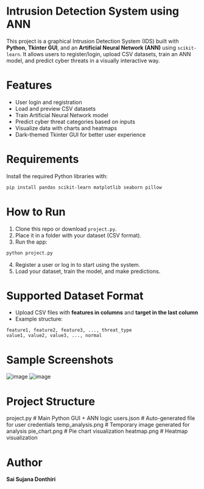 # Intrusion Detection System using ANN

This project is a graphical Intrusion Detection System (IDS) built with **Python**, **Tkinter GUI**, and an **Artificial Neural Network (ANN)** using `scikit-learn`. It allows users to register/login, upload CSV datasets, train an ANN model, and predict cyber threats in a visually interactive way.

# Features

- User login and registration
- Load and preview CSV datasets
- Train Artificial Neural Network model
- Predict cyber threat categories based on inputs
- Visualize data with charts and heatmaps
- Dark-themed Tkinter GUI for better user experience

# Requirements

Install the required Python libraries with:
```bash
pip install pandas scikit-learn matplotlib seaborn pillow
```
# How to Run

1. Clone this repo or download `project.py`.
2. Place it in a folder with your dataset (CSV format).
3. Run the app:
```bash
python project.py
```
4. Register a user or log in to start using the system.
5. Load your dataset, train the model, and make predictions.

# Supported Dataset Format

- Upload CSV files with **features in columns** and **target in the last column**
- Example structure:
```
feature1, feature2, feature3, ..., threat_type
value1, value2, value3, ..., normal
```

# Sample Screenshots
![image](https://github.com/user-attachments/assets/21d6da0f-316b-4913-b157-ffef702b0cdf)
![image](https://github.com/user-attachments/assets/c3f5857e-7608-442b-9374-c5330b24679f)

# Project Structure

project.py          # Main Python GUI + ANN logic
users.json          # Auto-generated file for user credentials
temp_analysis.png   # Temporary image generated for analysis
pie_chart.png       # Pie chart visualization
heatmap.png         # Heatmap visualization

# Author

**Sai Sujana Donthiri**
